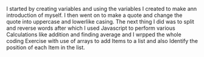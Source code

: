 I started by creating variables and using the variables I created to make ann introduction of myself. I then went on to make a quote and change the quote into uppercase and lowerlike  casing. The next thing I did was to split and reverse words after which I used Javascript to perform various Calculations like addition and finding average and I wrpped the whole coding Exercise with use of arrays to add Items to a list and also Identify the position of each Item in the list.
